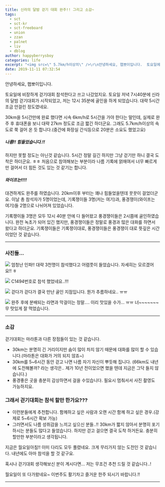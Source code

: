 ```yaml
---
title: 신라의 달밤 걷기 대회 완주!! 그리고 소감~
tags:
  - sct
  - sct-kr
  - sct-freeboard
  - union
  - zzan
  - palnet
  - liv
  - dblog
author: happyberrysboy
categories: life
excerpt: "<img src=\" 5.7km/h이상의\" />\r\n안녕하세요, 햅뽀이입니다.  토요일에 비장하게 걷기대회 참석한다고 쓰고 나갔었지요. 토요일 저녁 7시40분에 신라의 달밤 걷기대회가 시작되었고, 저는 12시 35분에 골인을 하게 되었습니다. 대략 5시간 조금 안걸린 정도였네요.   30km을 5시간만에 완료 했다면 시속 6km/h로 5시간을 가야 한다는 말인데, 실제로 완주 후 휴대폰을 보니 대략 27km....."
date: 2019-11-11 07:32:54
---
```


안녕하세요, 햅뽀이입니다.

토요일에 비장하게 걷기대회 참석한다고 쓰고 나갔었지요. 토요일 저녁 7시40분에 신라의 달밤 걷기대회가 시작되었고, 저는 12시 35분에 골인을 하게 되었습니다. 대략 5시간 조금 안걸린 정도였네요. 

30km을 5시간만에 완료 했다면 시속 6km/h로 5시간을 가야 한다는 말인데, 실제로 완주 후 휴대폰을 보니 대략 27km 정도로 조금 짧긴 하더군요. 그래도 5.7km/h이상의 속도로 쭉 걸어 온 듯 합니다.(중간에 화장실 간식등으로 20분은 소요도 했었고요)

##### 나름!! 힘들었습니다.!!

하지만 못할 정도는 아닌것 같습니다. 5시간 정말 길긴 하지만 그냥 걷기만 하니 결국 도착은 하더군요. ㅎㅎ 처음으로 참여해보는 부분이라 나름 기록에 얽매여서 너무 빠르게만 걸어서 더 힘든 것도 있는 것 같기는 합니다.

##### 와이프는!!!! 
대견하게도 완주를 하였습니다. 20km이후 부터는 꽤나 힘들었을텐데 꿋꿋이 걸었더군요. 이날 총 참석자가 5명이었는데, 기록쟁이들 3명(저는 여기)과, 풍경쟁이(와이프는 여기)들 2명으로 나뉘어져 있었습니다.

기록쟁이들 3명은 모두 12시 40분 안에 다 들어왔고 풍경쟁이들은 2시쯤에 골인하였습니다. 완전 녹초가 되어 있긴 했지만, 풍경쟁이들은 정말로 풍경과 많은 대화를 하면서 왔다고 하더군요. 기록쟁이들은 기록쟁이대로, 풍경쟁이들은 풍경쟁이 대로 뜻깊은 시간이었던 것 같습니다.

___

### 사진들...

![](https://cdn.steemitimages.com/DQmfBHq57uQxqUEiWoZdAkMMmTJjomDQX5qEx9VxKjhXum6/image.png)
엄청난 인파!! 대략 3천명이 참석했다고 어렴풋이 들었습니다. 자세히는 모르겠어요!! ㅎ


![](https://cdn.steemitimages.com/DQmS7X1F1zNGQproFSTc3HbSHUPF3X1noAJeGgs5MzrEh4G/image.png)
C1494번호로 참석 했었네요..!!! 


![](https://cdn.steemitimages.com/DQmXRMWZQiiecuayU7TkcG6ZuBp5z2g4PTH1yYARVnyHgji/image.png)
걷다가 걷다가 결국 만난 골인 지점입니다. 뭔가 추름하네요.. ㅠㅠ


![](https://cdn.steemitimages.com/DQmP9xnRMxXuFRCqMhBcB1PDBgkKSPXKq2iKk9DAw1voHtr/image.png)
완주 후에 분배되는 라면과 막걸이는 정말.... 이리 맛있을 수가... ㅠㅠ 너~~~~~~~무 맛있게 잘 먹었습니다.

___

### 소감

걷기대회는 마라톤과 다른 장점들이 있는 것 같습니다.

- 30km는 분명히 긴 거리이지만 숨이 많이 차지 않기 때문에 대화를 많이 할 수 있습니다.(마라톤은 대화가 거의 되지 않죠~)
- 30km를 5~6시간 동안 걷고 나면 나름 자기 자신이 뿌듯해 집니다. (66km도 내년에 도전해볼까? 라는 생각은.. 제가 10년 전이었으면 했을 텐데 지금은 그닥 들지 않습니다.)
- 풍경좋은 곳을 충분히 감상하면서 걸을 수있습니다. 필요시 멈춰서서 사진 촬영도 가능하지요.

### 그래서 걷기대회는 참석 할만 한가요???
- 이런분들에게 추천합니다. 함께하고 싶은 사람과 오랜 시간 함께 하고 싶은 경우.(강제로 5~6시간 확보 가능)
- 그러면서도 나름 성취감을 느끼고 싶으신 분들..!! 30km가 짧지 않아서 분명히 포기하시는 분들도 많다고 들었습니다. 하지만 걷고 걸으면 결국 도착 하거든요. 충분히 할만한 부분이라고 생각됩니다.

지금은 월요일아침!! 이미 다리도 모두 풀렸네요. 크게 무리가지 않는 도전인 것 같습니다.
내년에도 아마 참석을 할 것 같구요.

혹시나 걷기대회 생각해보신 분이 계시다면... 저는 무조건 추천 드릴 것 같습니다..!

월요일이 또 다가왔네요~ 이번주도 활기차고 즐거운 한주 되시기 바랍니다.!!

___